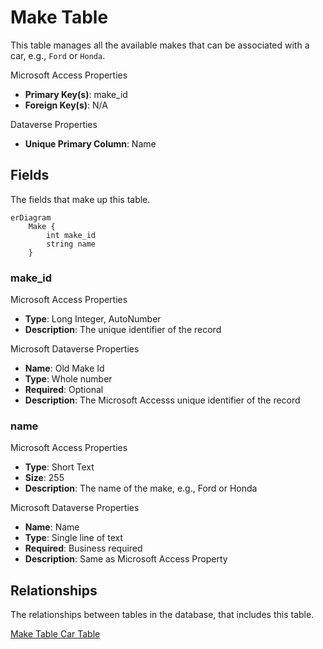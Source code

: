 # Make Table

This table manages all the available makes that can be associated with a car, e.g., `Ford` or `Honda`.

Microsoft Access Properties

* **Primary Key(s)**: make_id
* **Foreign Key(s)**: N/A

Dataverse Properties

* **Unique Primary Column**: Name

## Fields

The fields that make up this table.

```mermaid
erDiagram
    Make {
        int make_id
        string name
    }

```

### make_id

Microsoft Access Properties

* **Type**: Long Integer, AutoNumber
* **Description**: The unique identifier of the record

Microsoft Dataverse Properties

* **Name**: Old Make Id
* **Type**: Whole number
* **Required**: Optional
* **Description**: The Microsoft Accesss unique identifier of the record

### name

Microsoft Access Properties

* **Type**: Short Text
* **Size**: 255
* **Description**: The name of the make, e.g., Ford or Honda

Microsoft Dataverse Properties

* **Name**: Name
* **Type**: Single line of text
* **Required**: Business required
* **Description**: Same as Microsoft Access Property

## Relationships

The relationships between tables in the database, that includes this table.

[Make Table Car Table](Database-Table-Relationships.md)
